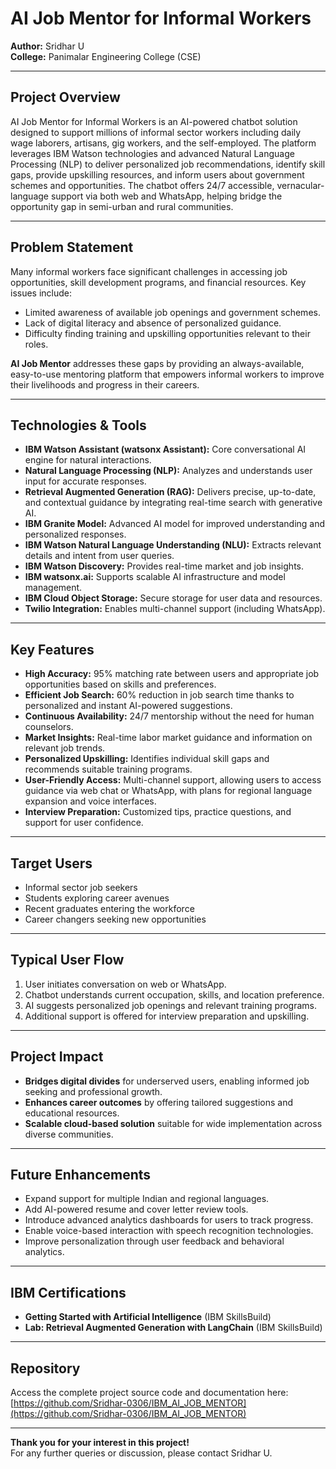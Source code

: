 # AI Job Mentor for Informal Workers

**Author:** Sridhar U  
**College:** Panimalar Engineering College (CSE)  

---

## Project Overview

AI Job Mentor for Informal Workers is an AI-powered chatbot solution designed to support millions of informal sector workers including daily wage laborers, artisans, gig workers, and the self-employed. The platform leverages IBM Watson technologies and advanced Natural Language Processing (NLP) to deliver personalized job recommendations, identify skill gaps, provide upskilling resources, and inform users about government schemes and opportunities. The chatbot offers 24/7 accessible, vernacular-language support via both web and WhatsApp, helping bridge the opportunity gap in semi-urban and rural communities.

---

## Problem Statement

Many informal workers face significant challenges in accessing job opportunities, skill development programs, and financial resources. Key issues include:

- Limited awareness of available job openings and government schemes.
- Lack of digital literacy and absence of personalized guidance.
- Difficulty finding training and upskilling opportunities relevant to their roles.

**AI Job Mentor** addresses these gaps by providing an always-available, easy-to-use mentoring platform that empowers informal workers to improve their livelihoods and progress in their careers.

---

## Technologies & Tools

- **IBM Watson Assistant (watsonx Assistant):** Core conversational AI engine for natural interactions.
- **Natural Language Processing (NLP):** Analyzes and understands user input for accurate responses.
- **Retrieval Augmented Generation (RAG):** Delivers precise, up-to-date, and contextual guidance by integrating real-time search with generative AI.
- **IBM Granite Model:** Advanced AI model for improved understanding and personalized responses.
- **IBM Watson Natural Language Understanding (NLU):** Extracts relevant details and intent from user queries.
- **IBM Watson Discovery:** Provides real-time market and job insights.
- **IBM watsonx.ai:** Supports scalable AI infrastructure and model management.
- **IBM Cloud Object Storage:** Secure storage for user data and resources.
- **Twilio Integration:** Enables multi-channel support (including WhatsApp).

---

## Key Features

- **High Accuracy:** 95% matching rate between users and appropriate job opportunities based on skills and preferences.
- **Efficient Job Search:** 60% reduction in job search time thanks to personalized and instant AI-powered suggestions.
- **Continuous Availability:** 24/7 mentorship without the need for human counselors.
- **Market Insights:** Real-time labor market guidance and information on relevant job trends.
- **Personalized Upskilling:** Identifies individual skill gaps and recommends suitable training programs.
- **User-Friendly Access:** Multi-channel support, allowing users to access guidance via web chat or WhatsApp, with plans for regional language expansion and voice interfaces.
- **Interview Preparation:** Customized tips, practice questions, and support for user confidence.

---

## Target Users

- Informal sector job seekers
- Students exploring career avenues
- Recent graduates entering the workforce
- Career changers seeking new opportunities

---

## Typical User Flow

1. User initiates conversation on web or WhatsApp.
2. Chatbot understands current occupation, skills, and location preference.
3. AI suggests personalized job openings and relevant training programs.
4. Additional support is offered for interview preparation and upskilling.

---

## Project Impact

- **Bridges digital divides** for underserved users, enabling informed job seeking and professional growth.
- **Enhances career outcomes** by offering tailored suggestions and educational resources.
- **Scalable cloud-based solution** suitable for wide implementation across diverse communities.

---

## Future Enhancements

- Expand support for multiple Indian and regional languages.
- Add AI-powered resume and cover letter review tools.
- Introduce advanced analytics dashboards for users to track progress.
- Enable voice-based interaction with speech recognition technologies.
- Improve personalization through user feedback and behavioral analytics.

---

## IBM Certifications

- **Getting Started with Artificial Intelligence** (IBM SkillsBuild)
- **Lab: Retrieval Augmented Generation with LangChain** (IBM SkillsBuild)

---

## Repository

Access the complete project source code and documentation here:  
[https://github.com/Sridhar-0306/IBM_AI_JOB_MENTOR](https://github.com/Sridhar-0306/IBM_AI_JOB_MENTOR)

---

**Thank you for your interest in this project!**  
For any further queries or discussion, please contact Sridhar U.
